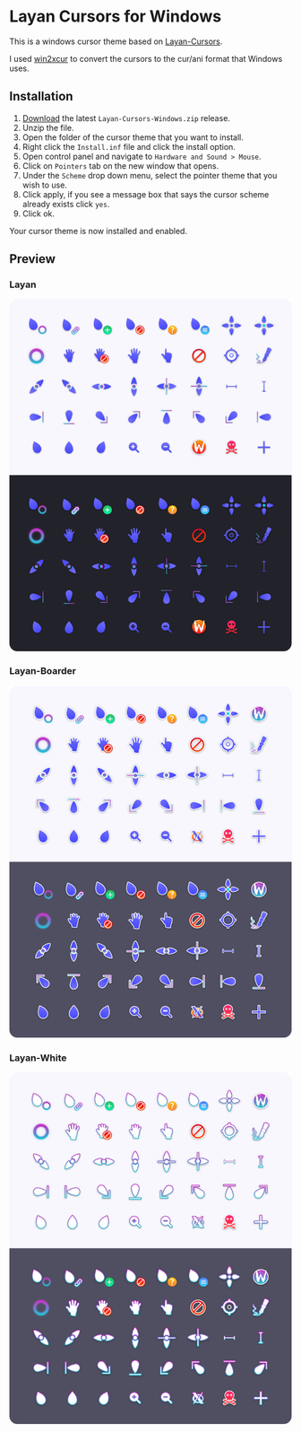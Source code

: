 # Layan Cursors for Windows

This is a windows cursor theme based on [Layan-Cursors](https://github.com/vinceliuice/Layan-cursors).

I used [win2xcur](https://pypi.org/project/win2xcur/) to convert the cursors to the cur/ani format that Windows uses.

## Installation

1. [Download](https://github.com/DJHero2903/Layan-cursors-Windows/releases/latest) the latest `Layan-Cursors-Windows.zip` release.
1. Unzip the file.
1. Open the folder of the cursor theme that you want to install.
1. Right click the `Install.inf` file and click the install option.
1. Open control panel and navigate to `Hardware and Sound > Mouse`.
1. Click on `Pointers` tab on the new window that opens.
1. Under the `Scheme` drop down menu, select the pointer theme that you wish to use.
1. Click apply, if you see a message box that says the cursor scheme already exists click `yes`.
1. Click ok.

Your cursor theme is now installed and enabled.

## Preview

### Layan

![Layan](preview.png)

### Layan-Boarder

![Layan](preview-border.png)

### Layan-White

![Layan](preview-white.png)
